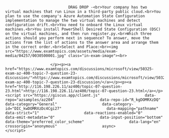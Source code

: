 <p class="card-text">
							
								DRAG DROP -<br>Your company has two virtual machines that run Linux in a third-party public cloud.<br>You plan to use the company's Azure Automation State Configuration implementation to manage the two virtual machines and detect configuration drift.<br>You need to onboard the Linux virtual machines.<br>You install PowerShell Desired State Configuration (DSC) on the virtual machines, and then run register.py.<br>Which three actions should you perform next in sequence? To answer, move the actions from the list of actions to the answer area and arrange them in the correct order.<br>Select and Place:<br><img src="https://www.examtopics.com/assets/media/exam-media/04257/0030500001.jpg" class="in-exam-image"><br>
							
						</p><p><a href="https://www.examtopics.com/discussions/microsoft/view/50325-exam-az-400-topic-7-question-23-discussion/">https://www.examtopics.com/discussions/microsoft/view/50325-exam-az-400-topic-7-question-23-discussion/</a></p><p><a href="http://116.198.226.11/az400/topic-07-question-23.html">http://116.198.226.11/az400/topic-07-question-23.html</a></p><script src="https://giscus.app/client.js"                    data-repo="azsamples/az204"                    data-repo-id="R_kgDOMRXzDQ"                    data-category="General"                    data-category-id="DIC_kwDOMRXzDc4Cgi27"                    data-mapping="pathname"                    data-strict="1"                    data-reactions-enabled="0"                    data-emit-metadata="0"                    data-input-position="bottom"                    data-theme="preferred_color_scheme"                    data-lang="en"                    crossorigin="anonymous"                    async>                    </script>